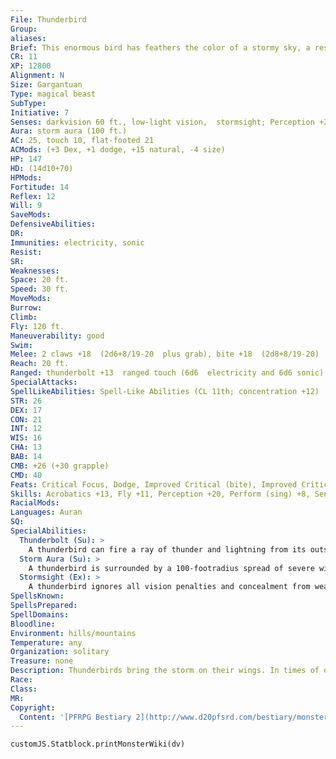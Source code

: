 ```yaml
---
File: Thunderbird
Group: 
aliases: 
Brief: This enormous bird has feathers the color of a stormy sky, a resemblance enhanced by the lightning that dances over its body.
CR: 11
XP: 12800
Alignment: N
Size: Gargantuan
Type: magical beast
SubType: 
Initiative: 7
Senses: darkvision 60 ft., low-light vision,  stormsight; Perception +20
Aura: storm aura (100 ft.)
AC: 25, touch 10, flat-footed 21
ACMods: (+3 Dex, +1 dodge, +15 natural, -4 size)
HP: 147
HD: (14d10+70)
HPMods: 
Fortitude: 14
Reflex: 12
Will: 9
SaveMods: 
DefensiveAbilities: 
DR: 
Immunities: electricity, sonic
Resist: 
SR: 
Weaknesses: 
Space: 20 ft.
Speed: 30 ft.
MoveMods: 
Burrow: 
Climb: 
Fly: 120 ft.
Maneuverability: good
Swim: 
Melee: 2 claws +18  (2d6+8/19-20  plus grab), bite +18  (2d8+8/19-20)
Reach: 20 ft.
Ranged: thunderbolt +13  ranged touch (6d6  electricity and 6d6 sonic)
SpecialAttacks: 
SpellLikeAbilities: Spell-Like Abilities (CL 11th; concentration +12)  At will-control weather
STR: 26
DEX: 17
CON: 21
INT: 12
WIS: 16
CHA: 13
BAB: 14
CMB: +26 (+30 grapple)
CMD: 40
Feats: Critical Focus, Dodge, Improved Critical (bite), Improved Critical (claw), Improved Initiative, Iron Will, Power Attack
Skills: Acrobatics +13, Fly +11, Perception +20, Perform (sing) +8, Sense Motive +10
RacialMods: 
Languages: Auran
SQ: 
SpecialAbilities:
  Thunderbolt (Su): >
    A thunderbird can fire a ray of thunder and lightning from its outspread wings as a standard action. This attack has a range of 200 feet with no range increment, and requires a ranged touch attack to hit.  A creature critically hit by a thunderbolt is stunned and deafened for 1 round if it fails a DC 22 Fortitude save. The save DC is Constitution-based.
  Storm Aura (Su): >
    A thunderbird is surrounded by a 100-footradius spread of severe winds that blow out from the center, dissipating swiftly at the limit of the aura's range. In this area, ranged weapons (but not siege weapons) take a -4 penalty on attack rolls, Fly checks are made at a -4 penalty, and exposed flames are extinguished. Small creatures must make a DC 10 Strength check (if on the ground) or a DC 20 Fly check to move toward the thunderbird, while Tiny or smaller creatures can be knocked backward (1d4 x 10 feet if they are on the ground and fail a DC 15 Strength check, or 2d6 x 10 feet if they are flying and fail a DC 25 Fly check). Creatures on the ground that are pushed back take 1d4 points of nonlethal damage per 10 feet, and flying creatures that are pushed back take 2d6 points of nonlethal damage regardless of the distance they are pushed.  In addition, once every 1d4 rounds, a bolt of lightning strikes a random creature (other than the thunderbird) within the area of its storm aura. This bolt of lightning deals 12d6 points of electricity damage (DC 22 Reflex halves). The save DC for the lightning bolt is Constitutionbased, while those for resisting the wind effects are fixed.
  Stormsight (Ex): >
    A thunderbird ignores all vision penalties and concealment from weather effects, including those created by fog cloud, obscuring mist, and similar spells.
SpellsKnown: 
SpellsPrepared: 
SpellDomains: 
Bloodline: 
Environment: hills/mountains
Temperature: any
Organization: solitary
Treasure: none
Description: Thunderbirds bring the storm on their wings. In times of drought, they are welcomed with joy and celebration.  In other times, they are placated with gifts in hopes that they might leave quickly before flooding begins. When angered, thunderbirds can call down hurricanes and lay waste to entire villages, so in regions where these birds dwell, many villages maintain extensive rituals designed to appease and honor the local thunderbirds.  Thunderbirds nest near the base of waterfalls, where the constant thrum of crashing water prepares the hatchlings for a life at the heart of a storm. Once the chicks have hatched, their parents carry the offspring to nests at the top of mountains, where the young are struck by their first bolts of lightning and learn the mysteries of the storm.
Race: 
Class: 
MR: 
Copyright:
  Content: '[PFRPG Bestiary 2](http://www.d20pfsrd.com/bestiary/monster-listings/magical-beasts/thunderbird)'
---
```

```dataviewjs
customJS.Statblock.printMonsterWiki(dv)
```
